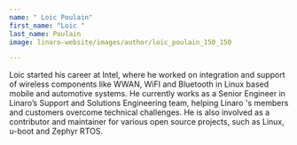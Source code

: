 ```yaml
---
name: " Loic Poulain"
first_name: "Loic "
last_name: Poulain
image: linaro-website/images/author/loic_poulain_150_150

---
```


Loic started his career at Intel, where he worked on integration and support of wireless components like WWAN, WiFI and Bluetooth in Linux based mobile and automotive systems. He currently works as a Senior Engineer in Linaro’s Support and Solutions Engineering team, helping Linaro 's members and customers overcome technical challenges. He is also involved as a contributor and maintainer for various open source projects, such as Linux, u-boot and Zephyr RTOS.
